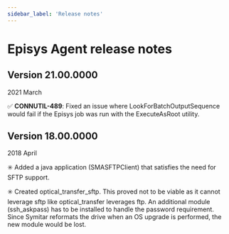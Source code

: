 ```yaml
---
sidebar_label: 'Release notes'
---
```


# Episys Agent release notes

## Version 21.00.0000

2021 March

:white_check_mark: **CONNUTIL-489**: Fixed an issue where LookForBatchOutputSequence would fail if the Episys job was run with the ExecuteAsRoot utility.

## Version 18.00.0000

2018 April

:eight_spoked_asterisk: Added a java application (SMASFTPClient) that satisfies the need for SFTP support.


:eight_spoked_asterisk: Created optical_transfer_sftp. This proved not to be viable as it cannot leverage sftp like optical_transfer leverages ftp. An additional module (ssh_askpass) has to be installed to handle the password requirement. Since Symitar reformats the drive when an OS upgrade is performed, the new module would be lost.
